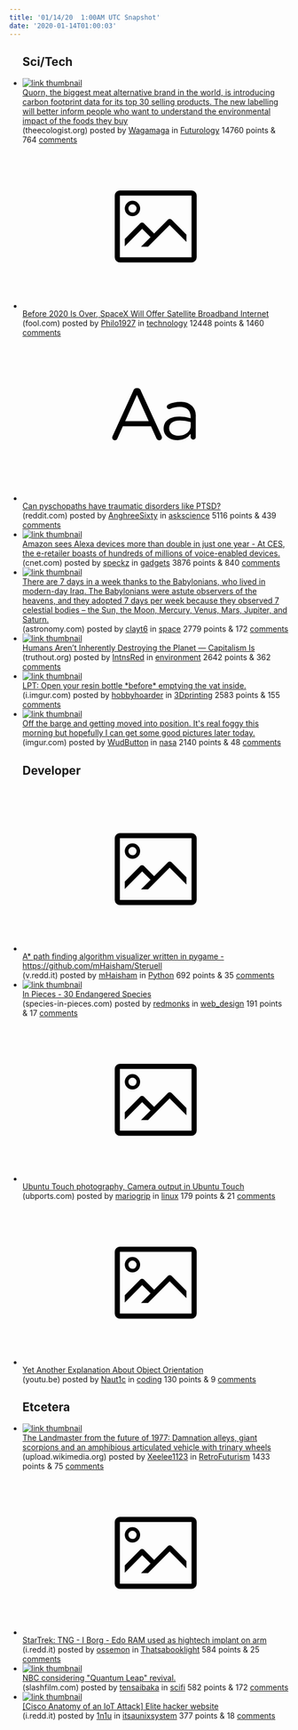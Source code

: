 ```yaml
---
title: '01/14/20  1:00AM UTC Snapshot'
date: '2020-01-14T01:00:03'
---
```

<ul>
<h2>Sci/Tech</h2>

<li><a href='https://theecologist.org/2020/jan/13/quorn-carbon-footprint-labelling'><img src='https://b.thumbs.redditmedia.com/9A26djhPdJb6jx924ViA1Xogc7xzW92eWoIkQ6d4Z_A.jpg' alt='link thumbnail'></a><div><div class='linkTitle'><a href='https://theecologist.org/2020/jan/13/quorn-carbon-footprint-labelling'>Quorn, the biggest meat alternative brand in the world, is introducing carbon footprint data for its top 30 selling products. The new labelling will better inform people who want to understand the environmental impact of the foods they buy</a></div>(theecologist.org) posted by <a href='https://www.reddit.com/user/Wagamaga'>Wagamaga</a> in <a href='https://www.reddit.com/r/Futurology'>Futurology</a> 14760 points & 764 <a href='https://www.reddit.com/r/Futurology/comments/eo21cx/quorn_the_biggest_meat_alternative_brand_in_the/'>comments</a></div></li>

<li><a href='https://www.fool.com/investing/2020/01/12/before-2020-is-over-spacex-will-offer-satellite-br.aspx'><svg version='1.1' viewBox='-34 -14 104 64' preserveAspectRatio='xMidYMid meet' xmlns='http://www.w3.org/2000/svg' xmlns:xlink='http://www.w3.org/1999/xlink'>
    <title>link thumbnail</title>
    <path d='M32,4H4A2,2,0,0,0,2,6V30a2,2,0,0,0,2,2H32a2,2,0,0,0,2-2V6A2,2,0,0,0,32,4ZM4,30V6H32V30Z'></path>
    <path d='M8.92,14a3,3,0,1,0-3-3A3,3,0,0,0,8.92,14Zm0-4.6A1.6,1.6,0,1,1,7.33,11,1.6,1.6,0,0,1,8.92,9.41Z'></path>
    <path d='M22.78,15.37l-5.4,5.4-4-4a1,1,0,0,0-1.41,0L5.92,22.9v2.83l6.79-6.79L16,22.18l-3.75,3.75H15l8.45-8.45L30,24V21.18l-5.81-5.81A1,1,0,0,0,22.78,15.37Z'></path>
    </svg></a><div><div class='linkTitle'><a href='https://www.fool.com/investing/2020/01/12/before-2020-is-over-spacex-will-offer-satellite-br.aspx'>Before 2020 Is Over, SpaceX Will Offer Satellite Broadband Internet</a></div>(fool.com) posted by <a href='https://www.reddit.com/user/Philo1927'>Philo1927</a> in <a href='https://www.reddit.com/r/technology'>technology</a> 12448 points & 1460 <a href='https://www.reddit.com/r/technology/comments/eo6574/before_2020_is_over_spacex_will_offer_satellite/'>comments</a></div></li>

<li><a href='https://www.reddit.com/r/askscience/comments/eo1czz/can_pyschopaths_have_traumatic_disorders_like_ptsd/'><svg version='1.1' viewBox='-34 -12 104 64' preserveAspectRatio='xMidYMid slice' xmlns='http://www.w3.org/2000/svg' xmlns:xlink='http://www.w3.org/1999/xlink'>
    <title>text link thumbnail</title>
    <path d='M12.19,8.84a1.45,1.45,0,0,0-1.4-1h-.12a1.46,1.46,0,0,0-1.42,1L1.14,26.56a1.29,1.29,0,0,0-.14.59,1,1,0,0,0,1,1,1.12,1.12,0,0,0,1.08-.77l2.08-4.65h11l2.08,4.59a1.24,1.24,0,0,0,1.12.83,1.08,1.08,0,0,0,1.08-1.08,1.64,1.64,0,0,0-.14-.57ZM6.08,20.71l4.59-10.22,4.6,10.22Z'>
    </path>
    <path d='M32.24,14.78A6.35,6.35,0,0,0,27.6,13.2a11.36,11.36,0,0,0-4.7,1,1,1,0,0,0-.58.89,1,1,0,0,0,.94.92,1.23,1.23,0,0,0,.39-.08,8.87,8.87,0,0,1,3.72-.81c2.7,0,4.28,1.33,4.28,3.92v.5a15.29,15.29,0,0,0-4.42-.61c-3.64,0-6.14,1.61-6.14,4.64v.05c0,2.95,2.7,4.48,5.37,4.48a6.29,6.29,0,0,0,5.19-2.48V26.9a1,1,0,0,0,1,1,1,1,0,0,0,1-1.06V19A5.71,5.71,0,0,0,32.24,14.78Zm-.56,7.7c0,2.28-2.17,3.89-4.81,3.89-1.94,0-3.61-1.06-3.61-2.86v-.06c0-1.8,1.5-3,4.2-3a15.2,15.2,0,0,1,4.22.61Z'>
    </path>
    </svg></a><div><div class='linkTitle'><a href='https://www.reddit.com/r/askscience/comments/eo1czz/can_pyschopaths_have_traumatic_disorders_like_ptsd/'>Can pyschopaths have traumatic disorders like PTSD?</a></div>(reddit.com) posted by <a href='https://www.reddit.com/user/AnghreeSixty'>AnghreeSixty</a> in <a href='https://www.reddit.com/r/askscience'>askscience</a> 5116 points & 439 <a href='https://www.reddit.com/r/askscience/comments/eo1czz/can_pyschopaths_have_traumatic_disorders_like_ptsd/'>comments</a></div></li>

<li><a href='https://www.cnet.com/news/amazon-sees-alexa-devices-more-than-double-in-just-one-year/'><img src='https://b.thumbs.redditmedia.com/tXy02X2jnO1Rjsy4rQ8v3qBiwx1oBugVxnRmxYsMmLw.jpg' alt='link thumbnail'></a><div><div class='linkTitle'><a href='https://www.cnet.com/news/amazon-sees-alexa-devices-more-than-double-in-just-one-year/'>Amazon sees Alexa devices more than double in just one year - At CES, the e-retailer boasts of hundreds of millions of voice-enabled devices.</a></div>(cnet.com) posted by <a href='https://www.reddit.com/user/speckz'>speckz</a> in <a href='https://www.reddit.com/r/gadgets'>gadgets</a> 3876 points & 840 <a href='https://www.reddit.com/r/gadgets/comments/eo4f03/amazon_sees_alexa_devices_more_than_double_in/'>comments</a></div></li>

<li><a href='http://www.astronomy.com/news/2020/01/why-does-a-week-have-seven-days'><img src='https://b.thumbs.redditmedia.com/o9CgXpuqGgzYTHKx-2wKY2RpC67CQIkN0cSJZfAIPTY.jpg' alt='link thumbnail'></a><div><div class='linkTitle'><a href='http://www.astronomy.com/news/2020/01/why-does-a-week-have-seven-days'>There are 7 days in a week thanks to the Babylonians, who lived in modern-day Iraq. The Babylonians were astute observers of the heavens, and they adopted 7 days per week because they observed 7 celestial bodies – the Sun, the Moon, Mercury, Venus, Mars, Jupiter, and Saturn.</a></div>(astronomy.com) posted by <a href='https://www.reddit.com/user/clayt6'>clayt6</a> in <a href='https://www.reddit.com/r/space'>space</a> 2779 points & 172 <a href='https://www.reddit.com/r/space/comments/eo7mlr/there_are_7_days_in_a_week_thanks_to_the/'>comments</a></div></li>

<li><a href='https://truthout.org/articles/humans-arent-inherently-destroying-the-planet-capitalism-is/'><img src='https://b.thumbs.redditmedia.com/t_ViT2SnHEubrWVCWgxW868xVy2dnROmbGTbN_LYHCE.jpg' alt='link thumbnail'></a><div><div class='linkTitle'><a href='https://truthout.org/articles/humans-arent-inherently-destroying-the-planet-capitalism-is/'>Humans Aren’t Inherently Destroying the Planet — Capitalism Is</a></div>(truthout.org) posted by <a href='https://www.reddit.com/user/IntnsRed'>IntnsRed</a> in <a href='https://www.reddit.com/r/environment'>environment</a> 2642 points & 362 <a href='https://www.reddit.com/r/environment/comments/eo3xft/humans_arent_inherently_destroying_the_planet/'>comments</a></div></li>

<li><a href='https://i.imgur.com/sBUE8TQ.jpg'><img src='https://b.thumbs.redditmedia.com/8MKjtBeKH1e7JxKit5kGRGFbLEaNYwTaD2rc9rEDo2U.jpg' alt='link thumbnail'></a><div><div class='linkTitle'><a href='https://i.imgur.com/sBUE8TQ.jpg'>LPT: Open your resin bottle *before* emptying the vat inside.</a></div>(i.imgur.com) posted by <a href='https://www.reddit.com/user/hobbyhoarder'>hobbyhoarder</a> in <a href='https://www.reddit.com/r/3Dprinting'>3Dprinting</a> 2583 points & 155 <a href='https://www.reddit.com/r/3Dprinting/comments/eo2fwt/lpt_open_your_resin_bottle_before_emptying_the/'>comments</a></div></li>

<li><a href='https://imgur.com/86g5sDf'><img src='https://b.thumbs.redditmedia.com/5A4AsUQtWq4Ay7KYkUfreYwmQQ4N_UgeZ-4eOBIvRHc.jpg' alt='link thumbnail'></a><div><div class='linkTitle'><a href='https://imgur.com/86g5sDf'>Off the barge and getting moved into position. It's real foggy this morning but hopefully I can get some good pictures later today.</a></div>(imgur.com) posted by <a href='https://www.reddit.com/user/WudButton'>WudButton</a> in <a href='https://www.reddit.com/r/nasa'>nasa</a> 2140 points & 48 <a href='https://www.reddit.com/r/nasa/comments/eo5hiz/off_the_barge_and_getting_moved_into_position_its/'>comments</a></div></li>

<h2>Developer</h2>

<li><a href='https://v.redd.it/0ybky6bzkja41'><svg version='1.1' viewBox='-34 -14 104 64' preserveAspectRatio='xMidYMid meet' xmlns='http://www.w3.org/2000/svg' xmlns:xlink='http://www.w3.org/1999/xlink'>
    <title>link thumbnail</title>
    <path d='M32,4H4A2,2,0,0,0,2,6V30a2,2,0,0,0,2,2H32a2,2,0,0,0,2-2V6A2,2,0,0,0,32,4ZM4,30V6H32V30Z'></path>
    <path d='M8.92,14a3,3,0,1,0-3-3A3,3,0,0,0,8.92,14Zm0-4.6A1.6,1.6,0,1,1,7.33,11,1.6,1.6,0,0,1,8.92,9.41Z'></path>
    <path d='M22.78,15.37l-5.4,5.4-4-4a1,1,0,0,0-1.41,0L5.92,22.9v2.83l6.79-6.79L16,22.18l-3.75,3.75H15l8.45-8.45L30,24V21.18l-5.81-5.81A1,1,0,0,0,22.78,15.37Z'></path>
    </svg></a><div><div class='linkTitle'><a href='https://v.redd.it/0ybky6bzkja41'>A* path finding algorithm visualizer written in pygame - https://github.com/mHaisham/Steruell</a></div>(v.redd.it) posted by <a href='https://www.reddit.com/user/mHaisham'>mHaisham</a> in <a href='https://www.reddit.com/r/Python'>Python</a> 692 points & 35 <a href='https://www.reddit.com/r/Python/comments/eo3pzd/a_path_finding_algorithm_visualizer_written_in/'>comments</a></div></li>

<li><a href='http://species-in-pieces.com/'><img src='https://b.thumbs.redditmedia.com/5YQQPjjQODPhZyZ8jzxk0swj7jqYLKPSZ21bJiLUgQw.jpg' alt='link thumbnail'></a><div><div class='linkTitle'><a href='http://species-in-pieces.com/'>In Pieces - 30 Endangered Species</a></div>(species-in-pieces.com) posted by <a href='https://www.reddit.com/user/redmonks'>redmonks</a> in <a href='https://www.reddit.com/r/web_design'>web_design</a> 191 points & 17 <a href='https://www.reddit.com/r/web_design/comments/eo1q6d/in_pieces_30_endangered_species/'>comments</a></div></li>

<li><a href='https://ubports.com/blog/ubports-blog-1/post/ubuntu-touch-photography-259'><svg version='1.1' viewBox='-34 -14 104 64' preserveAspectRatio='xMidYMid meet' xmlns='http://www.w3.org/2000/svg' xmlns:xlink='http://www.w3.org/1999/xlink'>
    <title>link thumbnail</title>
    <path d='M32,4H4A2,2,0,0,0,2,6V30a2,2,0,0,0,2,2H32a2,2,0,0,0,2-2V6A2,2,0,0,0,32,4ZM4,30V6H32V30Z'></path>
    <path d='M8.92,14a3,3,0,1,0-3-3A3,3,0,0,0,8.92,14Zm0-4.6A1.6,1.6,0,1,1,7.33,11,1.6,1.6,0,0,1,8.92,9.41Z'></path>
    <path d='M22.78,15.37l-5.4,5.4-4-4a1,1,0,0,0-1.41,0L5.92,22.9v2.83l6.79-6.79L16,22.18l-3.75,3.75H15l8.45-8.45L30,24V21.18l-5.81-5.81A1,1,0,0,0,22.78,15.37Z'></path>
    </svg></a><div><div class='linkTitle'><a href='https://ubports.com/blog/ubports-blog-1/post/ubuntu-touch-photography-259'>Ubuntu Touch photography, Camera output in Ubuntu Touch</a></div>(ubports.com) posted by <a href='https://www.reddit.com/user/mariogrip'>mariogrip</a> in <a href='https://www.reddit.com/r/linux'>linux</a> 179 points & 21 <a href='https://www.reddit.com/r/linux/comments/enzjj3/ubuntu_touch_photography_camera_output_in_ubuntu/'>comments</a></div></li>

<li><a href='https://youtu.be/xlMg1a1flYA'><svg version='1.1' viewBox='-34 -14 104 64' preserveAspectRatio='xMidYMid meet' xmlns='http://www.w3.org/2000/svg' xmlns:xlink='http://www.w3.org/1999/xlink'>
    <title>link thumbnail</title>
    <path d='M32,4H4A2,2,0,0,0,2,6V30a2,2,0,0,0,2,2H32a2,2,0,0,0,2-2V6A2,2,0,0,0,32,4ZM4,30V6H32V30Z'></path>
    <path d='M8.92,14a3,3,0,1,0-3-3A3,3,0,0,0,8.92,14Zm0-4.6A1.6,1.6,0,1,1,7.33,11,1.6,1.6,0,0,1,8.92,9.41Z'></path>
    <path d='M22.78,15.37l-5.4,5.4-4-4a1,1,0,0,0-1.41,0L5.92,22.9v2.83l6.79-6.79L16,22.18l-3.75,3.75H15l8.45-8.45L30,24V21.18l-5.81-5.81A1,1,0,0,0,22.78,15.37Z'></path>
    </svg></a><div><div class='linkTitle'><a href='https://youtu.be/xlMg1a1flYA'>Yet Another Explanation About Object Orientation</a></div>(youtu.be) posted by <a href='https://www.reddit.com/user/Naut1c'>Naut1c</a> in <a href='https://www.reddit.com/r/coding'>coding</a> 130 points & 9 <a href='https://www.reddit.com/r/coding/comments/eo29ft/yet_another_explanation_about_object_orientation/'>comments</a></div></li>

<h2>Etcetera</h2>

<li><a href='https://upload.wikimedia.org/wikipedia/en/8/8e/Landmaster.jpg'><img src='https://b.thumbs.redditmedia.com/3S132mEadXinEv1fxtrV1SJgoLIJEHRWxw5po1iALFQ.jpg' alt='link thumbnail'></a><div><div class='linkTitle'><a href='https://upload.wikimedia.org/wikipedia/en/8/8e/Landmaster.jpg'>The Landmaster from the future of 1977: Damnation alleys, giant scorpions and an amphibious articulated vehicle with trinary wheels</a></div>(upload.wikimedia.org) posted by <a href='https://www.reddit.com/user/Xeelee1123'>Xeelee1123</a> in <a href='https://www.reddit.com/r/RetroFuturism'>RetroFuturism</a> 1433 points & 75 <a href='https://www.reddit.com/r/RetroFuturism/comments/eo50at/the_landmaster_from_the_future_of_1977_damnation/'>comments</a></div></li>

<li><a href='https://i.redd.it/fzjfn6qn2ia41.jpg'><svg version='1.1' viewBox='-34 -14 104 64' preserveAspectRatio='xMidYMid meet' xmlns='http://www.w3.org/2000/svg' xmlns:xlink='http://www.w3.org/1999/xlink'>
    <title>link thumbnail</title>
    <path d='M32,4H4A2,2,0,0,0,2,6V30a2,2,0,0,0,2,2H32a2,2,0,0,0,2-2V6A2,2,0,0,0,32,4ZM4,30V6H32V30Z'></path>
    <path d='M8.92,14a3,3,0,1,0-3-3A3,3,0,0,0,8.92,14Zm0-4.6A1.6,1.6,0,1,1,7.33,11,1.6,1.6,0,0,1,8.92,9.41Z'></path>
    <path d='M22.78,15.37l-5.4,5.4-4-4a1,1,0,0,0-1.41,0L5.92,22.9v2.83l6.79-6.79L16,22.18l-3.75,3.75H15l8.45-8.45L30,24V21.18l-5.81-5.81A1,1,0,0,0,22.78,15.37Z'></path>
    </svg></a><div><div class='linkTitle'><a href='https://i.redd.it/fzjfn6qn2ia41.jpg'>StarTrek: TNG - I Borg - Edo RAM used as hightech implant on arm</a></div>(i.redd.it) posted by <a href='https://www.reddit.com/user/ossemon'>ossemon</a> in <a href='https://www.reddit.com/r/Thatsabooklight'>Thatsabooklight</a> 584 points & 25 <a href='https://www.reddit.com/r/Thatsabooklight/comments/eo1233/startrek_tng_i_borg_edo_ram_used_as_hightech/'>comments</a></div></li>

<li><a href='https://www.slashfilm.com/exclusive-nbcs-peacock-considering-quantum-leap-revival-as-millennials-drive-saved-by-the-bell-and-punky-brewster-returns-tca-2020/'><img src='https://b.thumbs.redditmedia.com/e7WEusdirpJYu6pXok-BPcvj_T5NM7Vug4aFbQRuTAo.jpg' alt='link thumbnail'></a><div><div class='linkTitle'><a href='https://www.slashfilm.com/exclusive-nbcs-peacock-considering-quantum-leap-revival-as-millennials-drive-saved-by-the-bell-and-punky-brewster-returns-tca-2020/'>NBC considering "Quantum Leap" revival.</a></div>(slashfilm.com) posted by <a href='https://www.reddit.com/user/tensaibaka'>tensaibaka</a> in <a href='https://www.reddit.com/r/scifi'>scifi</a> 582 points & 172 <a href='https://www.reddit.com/r/scifi/comments/eo3ct8/nbc_considering_quantum_leap_revival/'>comments</a></div></li>

<li><a href='https://i.redd.it/b6q8myka5ia41.png'><img src='https://b.thumbs.redditmedia.com/I-DPKeJraOVjDGaCbj1HkB5I-pXjixU3fR_2QQq6Bhw.jpg' alt='link thumbnail'></a><div><div class='linkTitle'><a href='https://i.redd.it/b6q8myka5ia41.png'>[Cisco Anatomy of an IoT Attack] Elite hacker website</a></div>(i.redd.it) posted by <a href='https://www.reddit.com/user/1n1u'>1n1u</a> in <a href='https://www.reddit.com/r/itsaunixsystem'>itsaunixsystem</a> 377 points & 18 <a href='https://www.reddit.com/r/itsaunixsystem/comments/eo17mb/cisco_anatomy_of_an_iot_attack_elite_hacker/'>comments</a></div></li>

</ul>

